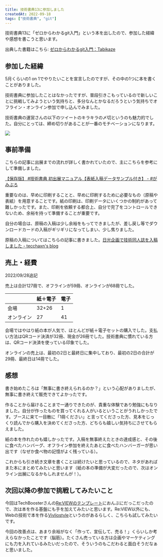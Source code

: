 ```yaml
---
title: 技術書典13に参加しました
createdAt: 2022-09-18
tags: ["技術書典", "git"]
---
```


技術書典13に「ゼロからわかるgit入門」という本を出したので、参加した経緯や感想を書こうと思います。

出典した書籍はこちら: [ゼロからわかるgit入門：Tabikaze](https://techbookfest.org/product/p5SYDvFwMQedLTWruy0wjt?productVariantID=iwhbZup4HGXf2s32PcvYF5)

## 参加した経緯

5月くらいの1 on 1でやりたいことを宣言したのですが、その中の1つに本を書くことがありました。

技術書典に参加したことはなかったですが、普段引きこもっているので新しいことに挑戦してみようという気持ちと、多分なんとかなるだろうという気持ちでオフライン・オンライン参加で申し込んでみました。

技術書典の運営さんの以下のツイートのキラキラの〆切というのも魅力的でした。自分にとっては、締め切りがあることが一番のモチベーションになります。

![](https://i.gyazo.com/77ecf14a6ddc1416e9884feb200ab5bc.png)

## 事前準備

こちらの記事に出展までの流れが詳しく書かれていたので、主にこちらを参考にして準備しました。

[【保存版】 #技術書典 初出展マニュアル【表紙入稿データサンプル付き】 - #がみぶろ](https://jumpei-ikegami.hatenablog.com/entry/2018/10/21/084634)

重要なのは、早めに印刷することと、早めに印刷するために必要なもの（原稿や表紙）を用意することです。紙の印刷は、印刷データにいくつかの制約があって難しかったです。また、印刷を依頼する都合上、自分で完了をコントロールできないため、余裕を持って準備することが重要です。

自分の場合は、原稿の入稿は少し余裕をもってできましたが、差し戻し等でダウンロードカードの入稿がギリギリになってしまい、少し焦りました。

原稿の入稿についてはこちらの記事に書きました。[日光企画で技術同人誌を入稿しました - tecchaxn's blog](https://blog.tekihei2317.com/articles/810f6296c47ce7ddaf81891f77d1b576/)

## 売上・経費

2022/09/28追記

売上は合計127冊で、オフラインが59冊、オンラインが68冊でした。

|            | 紙＋電子 | 電子 |
| ---------- | -------- | ---- |
| 会場       | 32+26    | 1    |
| オンライン | 27       | 41   |

会場ではやはり紙の本が人気で、ほとんどが紙＋電子セットの購入でした。支払い方法はQRコード決済が32冊、現金が26冊でした。技術書典に慣れている方は、QRコード決済を使っている印象でした。

オンラインの売上は、最初の2日と最終日に集中しており、最初の2日の合計が29冊、最終日は14冊でした。

## 感想

書き始めたころは「無事に書き終えられるのか？」という心配がありましたが、無事に書き終えて販売できてよかったです。

作ることから届けることまで一通りできたのが、貴重な体験であり勉強にもなりました。自分が作ったものを買ってくれる人がいるということがうれしかったです。ブースに来て一目散に「1冊ください」と言ってくださった方、見本をじっくり読んでから購入を決めてくださった方、どちらも嬉しい気持ちにさせてもらえました。

紙の本を作れたのも嬉しかったです。入稿を無事終えたときの達成感と、その後に食べたハンバーグ、オフライン参加を終えたあとに食べたハンバーガーが思い出です（なぜか食べ物の記憶がよく残っている）。

これからも引き続き文章を書くことは続けたいと思っているので、ネタがあればまた本にまとめてみたいと思います（紙の本の準備が大変だったので、次はオンライン出展になるかもしれませんが！）。

## 次回以降の参加で挑戦してみたいこと

今回はTechBoosterさんの[Re:VIEWのテンプレート](https://github.com/TechBooster/ReVIEW-Template)におんぶにだっこだったので、次は本を作る基盤にも手を加えてみたいと思います。Re:VIEW以外にも、Webの技術で本を作る[Vivliostyle](https://github.com/vivliostyle/vivliostyle.js)というのがあるらしく、こちらも試してみたいです。

今回の改善点は、あまり余裕がなく「作って、宣伝して、売る！」くらいしか考えらなかったことです（脳筋）。たくさん売っている方は企画やマーケティングにも力を入れているみたいだったので、そういうのもこだわると面白そうだなぁと思いました。
